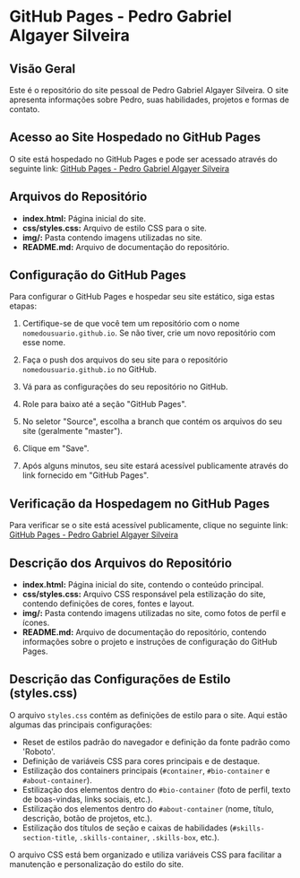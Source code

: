 # GitHub Pages - Pedro Gabriel Algayer Silveira

## Visão Geral
Este é o repositório do site pessoal de Pedro Gabriel Algayer Silveira. O site apresenta informações sobre Pedro, suas habilidades, projetos e formas de contato.

## Acesso ao Site Hospedado no GitHub Pages
O site está hospedado no GitHub Pages e pode ser acessado através do seguinte link: [GitHub Pages - Pedro Gabriel Algayer Silveira](https://PedroSenac123.github.io)

## Arquivos do Repositório
- **index.html:** Página inicial do site.
- **css/styles.css:** Arquivo de estilo CSS para o site.
- **img/:** Pasta contendo imagens utilizadas no site.
- **README.md:** Arquivo de documentação do repositório.

## Configuração do GitHub Pages
Para configurar o GitHub Pages e hospedar seu site estático, siga estas etapas:

1. Certifique-se de que você tem um repositório com o nome `nomedousuario.github.io`. Se não tiver, crie um novo repositório com esse nome.

2. Faça o push dos arquivos do seu site para o repositório `nomedousuario.github.io` no GitHub.

3. Vá para as configurações do seu repositório no GitHub.

4. Role para baixo até a seção "GitHub Pages".

5. No seletor "Source", escolha a branch que contém os arquivos do seu site (geralmente "master").

6. Clique em "Save".

7. Após alguns minutos, seu site estará acessível publicamente através do link fornecido em "GitHub Pages".

## Verificação da Hospedagem no GitHub Pages
Para verificar se o site está acessível publicamente, clique no seguinte link: [GitHub Pages - Pedro Gabriel Algayer Silveira](https://PedroSenac123.github.io)

## Descrição dos Arquivos do Repositório
- **index.html:** Página inicial do site, contendo o conteúdo principal.
- **css/styles.css:** Arquivo CSS responsável pela estilização do site, contendo definições de cores, fontes e layout.
- **img/:** Pasta contendo imagens utilizadas no site, como fotos de perfil e ícones.
- **README.md:** Arquivo de documentação do repositório, contendo informações sobre o projeto e instruções de configuração do GitHub Pages.

## Descrição das Configurações de Estilo (styles.css)
O arquivo `styles.css` contém as definições de estilo para o site. Aqui estão algumas das principais configurações:

- Reset de estilos padrão do navegador e definição da fonte padrão como 'Roboto'.
- Definição de variáveis CSS para cores principais e de destaque.
- Estilização dos containers principais (`#container`, `#bio-container` e `#about-container`).
- Estilização dos elementos dentro do `#bio-container` (foto de perfil, texto de boas-vindas, links sociais, etc.).
- Estilização dos elementos dentro do `#about-container` (nome, título, descrição, botão de projetos, etc.).
- Estilização dos títulos de seção e caixas de habilidades (`#skills-section-title`, `.skills-container`, `.skills-box`, etc.).

O arquivo CSS está bem organizado e utiliza variáveis CSS para facilitar a manutenção e personalização do estilo do site.

